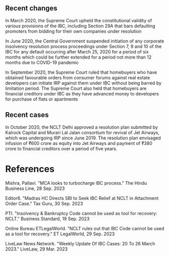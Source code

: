 ## Recent changes

In March 2020, the Supreme Court upheld the constitutional validity of various provisions of the IBC, including Section 29A that bars defaulting promoters from bidding for their own companies under resolution

In June 2020, the Central Government suspended initiation of any corporate insolvency resolution process proceedings under Section 7, 9 and 10 of the IBC for any default occurring after March 25, 2020 for a period of six months which could be further extended for a period not more than 12 months due to COVID-19 pandemic

In September 2020, the Supreme Court ruled that homebuyers who have obtained favourable orders from consumer forums against real estate developers can initiate IRP against them under IBC without being barred by limitation period. The Supreme Court also held that homebuyers are financial creditors under IBC as they have advanced money to developers for purchase of flats or apartments 

## Recent cases

In October 2020, the NCLT Delhi approved a resolution plan submitted by Kalrock Capital and Murari Lal Jalan consortium for revival of Jet Airways, which was undergoing IRP since June 2019. The resolution plan envisaged infusion of ₹600 crore as equity into Jet Airways and payment of ₹380 crore to financial creditors over a period of five years.

# References

Mishra, Pallavi. "MCA looks to turbocharge IBC process." The Hindu Business Line, 28 Sep. 2023

Editor6. "Madras HC Directs SBI to Seek IBC Relief at NCLT in Attachment Order Case." Tax Guru, 30 Sep. 2023

PTI. "Insolvency & Bankruptcy Code cannot be used as tool for recovery: NCLT." Business Standard, 19 Sep. 2023

Online Bureau ETLegalWorld. "NCLT rules out that IBC Code cannot be used as a tool for recovery." ET LegalWorld, 29 Sep. 2023

LiveLaw News Network. "Weekly Update Of IBC Cases: 20 To 26 March 2023." LiveLaw, 29 Mar. 2023
